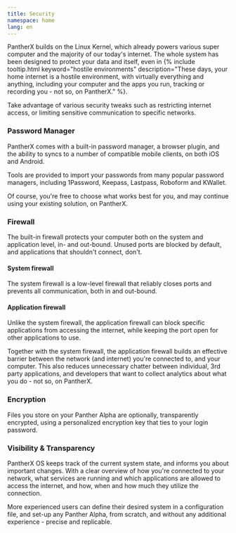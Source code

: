 ```yaml
---
title: Security
namespace: home
lang: en
---
```


PantherX builds on the Linux Kernel, which already powers various super computer and the majority of our today's internet. The whole system has been designed to protect your data and itself, even in {% include tooltip.html keyword="hostile environments" description="These days, your home internet is a hostile environment, with virtually everything and anything, including your computer and the apps you run, tracking or recording you - not so, on PantherX." %}.

Take advantage of various security tweaks such as restricting internet access, or limiting sensitive communication to specific networks.

### Password Manager

PantherX comes with a built-in password manager, a browser plugin, and the ability to syncs to a number of compatible mobile clients, on both iOS and Android.

Tools are provided to import your passwords from many popular password managers, including 1Password, Keepass, Lastpass, Roboform and KWallet.

Of course, you're free to choose what works best for you, and may continue using your existing solution, on PantherX.

### Firewall

The built-in firewall protects your computer both on the system and application level, in- and out-bound. Unused ports are blocked by default, and applications that shouldn't connect, don't.

#### System firewall

The system firewall is a low-level firewall that reliably closes ports and prevents all communication, both in and out-bound.

#### Application firewall

Unlike the system firewall, the application firewall can block specific applications from accessing the internet, while keeping the port open for other applications to use.

Together with the system firewall, the application firewall builds an effective barrier between the network (and internet) you're connected to, and your computer. This also reduces unnecessary chatter between individual, 3rd party applications, and developers that want to collect analytics about what you do - not so, on PantherX.

### Encryption

Files you store on your Panther Alpha are optionally, transparently encrypted, using a personalized encryption key that ties to your login password.

### Visibility & Transparency

PantherX OS keeps track of the current system state, and informs you about important changes. With a clear overview of how you're connected to your network, what services are running and which applications are allowed to access the internet, and how, when and how much they utilize the connection.

More experienced users can define their desired system in a configuration file, and set-up any Panther Alpha, from scratch, and without any additional experience - precise and replicable.